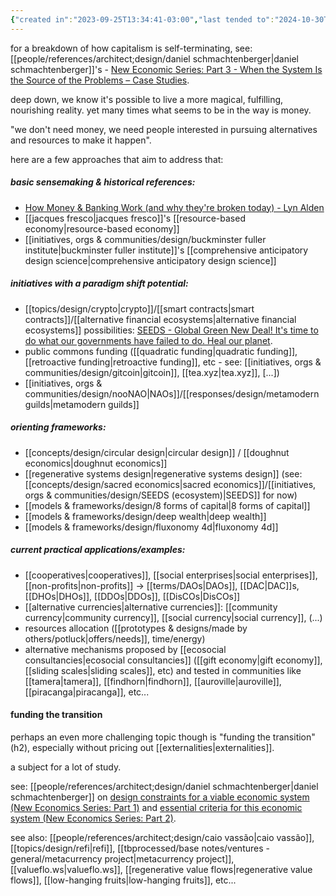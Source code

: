 ```yaml
---
{"created in":"2023-09-25T13:34:41-03:00","last tended to":"2024-10-30T18:31:34-03:00","tags":["🌱","economics","design","essay"],"dg-publish":true,"notestage":["🌱"],"created":"2023-09-25T13:34:41.895-03:00","updated":"2025-01-24T16:49:52.349-03:00","permalink":"/writings/on-the-limits-of-capitalism-and-emergent-forms-of-abundance-generation-and-distribution/","dgPassFrontmatter":true}
---
```


for a breakdown of how capitalism is self-terminating, see: [[people/references/architect;design/daniel schmachtenberger\|daniel schmachtenberger]]'s - [New Economic Series: Part 3 - When the System Is the Source of the Problems – Case Studies](https://civilizationemerging.com/new-economics-series-3/).

deep down, we know it's possible to live a more magical, fulfilling, nourishing reality. yet many times what seems to be in the way is money.

"we don't need money, we need people interested in pursuing alternatives and resources to make it happen".

here are a few approaches that aim to address that:

##### basic sensemaking & historical references:

- [How Money & Banking Work (and why they're broken today) - Lyn Alden](https://www.youtube.com/watch?v=jk_HWmmwiAs)
- [[jacques fresco\|jacques fresco]]'s [[resource-based economy\|resource-based economy]]
- [[initiatives, orgs & communities/design/buckminster fuller institute\|buckminster fuller institute]]'s [[comprehensive anticipatory design science\|comprehensive anticipatory design science]]
##### initiatives with a paradigm shift potential:

- [[topics/design/crypto\|crypto]]/[[smart contracts\|smart contracts]]/[[alternative financial ecosystems\|alternative financial ecosystems]] possibilities: [SEEDS - Global Green New Deal! It's time to do what our governments have failed to do. Heal our planet](https://www.youtube.com/watch?v=3MounsvZFPk&list=PLj8H7uBaUwDsuLtfdVu27aylRnjLMJvtA&index=2).
- public commons funding ([[quadratic funding\|quadratic funding]], [[retroactive funding\|retroactive funding]], etc - see: [[initiatives, orgs & communities/design/gitcoin\|gitcoin]], [[tea.xyz\|tea.xyz]], [...])
- [[initiatives, orgs & communities/design/nooNAO\|NAOs]]/[[responses/design/metamodern guilds\|metamodern guilds]]
##### orienting frameworks:

- [[concepts/design/circular design\|circular design]] / [[doughnut economics\|doughnut economics]]
- [[regenerative systems design\|regenerative systems design]] (see: [[concepts/design/sacred economics\|sacred economics]]/[[initiatives, orgs & communities/design/SEEDS (ecosystem)\|SEEDS]] for now)
- [[models & frameworks/design/8 forms of capital\|8 forms of capital]]
- [[models & frameworks/design/deep wealth\|deep wealth]]
- [[models & frameworks/design/fluxonomy 4d\|fluxonomy 4d]]
##### current practical applications/examples:

- [[cooperatives\|cooperatives]], [[social enterprises\|social enterprises]], [[non-profits\|non-profits]] -> [[terms/DAOs\|DAOs]], [[DAC\|DAC]]s, [[DHOs\|DHOs]], [[DDOs\|DDOs]], [[DisCOs\|DisCOs]]
- [[alternative currencies\|alternative currencies]]: [[community currency\|community currency]], [[social currency\|social currency]], (...)
- resources allocation ([[prototypes & designs/made by others/potluck\|offers/needs]], time/energy)
- alternative mechanisms proposed by [[ecosocial consultancies\|ecosocial consultancies]] ([[gift economy\|gift economy]], [[sliding scales\|sliding scales]], etc) and tested in communities like [[tamera\|tamera]], [[findhorn\|findhorn]], [[auroville\|auroville]], [[piracanga\|piracanga]], etc...

#### funding the transition

perhaps an even more challenging topic though is "funding the transition" (h2), especially without pricing out [[externalities\|externalities]].

a subject for a lot of study.

see: [[people/references/architect;design/daniel schmachtenberger\|daniel schmachtenberger]] on [design constraints for a viable economic system (New Economics Series: Part 1)](https://civilizationemerging.com/new-economics-series-1/)  and [essential criteria for this economic system (New Economics Series: Part 2)](https://civilizationemerging.com/new-economics-series-2/).

see also: [[people/references/architect;design/caio vassão\|caio vassão]], [[topics/design/refi\|refi]], [[tbprocessed/base notes/ventures - general/metacurrency project\|metacurrency project]], [[valueflo.ws\|valueflo.ws]], [[regenerative value flows\|regenerative value flows]], [[low-hanging fruits\|low-hanging fruits]], etc...
